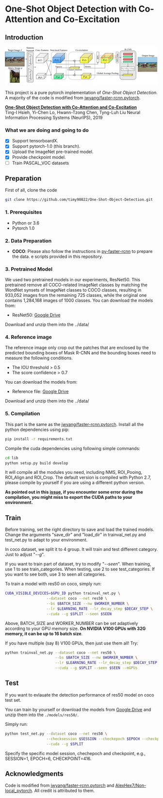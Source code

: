 # One-Shot Object Detection with Co-Attention and Co-Excitation

## Introduction

![Image](images/method.png)

This project is a pure pytorch implementation of *One-Shot Object Detection*. A majority of the code is modified from [jwyang/faster-rcnn.pytorch](https://github.com/jwyang/faster-rcnn.pytorch).  

[**One-Shot Object Detection with Co-Attention and Co-Excitation**]()  
Ting-I Hsieh, Yi-Chen Lo, Hwann-Tzong Chen, Tyng-Luh Liu
Neural Information Processing Systems (NeurIPS), 2019

### What we are doing and going to do

- [x] Support tensorboardX.
- [x] Support pytorch-1.0 (this branch).
- [x] Upload the ImageNet pre-trained model.
- [x] Provide checkpoint model.
- [ ] Train PASCAL_VOC datasets

## Preparation

First of all, clone the code

```bash
git clone https://github.com/timy90022/One-Shot-Object-Detection.git
```

### 1. Prerequisites

* Python or 3.6
* Pytorch 1.0

### 2. Data Preparation

* **COCO**: Please also follow the instructions in [py-faster-rcnn](https://github.com/rbgirshick/py-faster-rcnn#beyond-the-demo-installation-for-training-and-testing-models) to prepare the data.
e scripts provided in this repository.

### 3. Pretrained Model

We used two pretrained models in our experiments, ResNet50. This pretrained remove all
COCO-related ImageNet classes by matching the WordNet synsets of ImageNet classes to COCO
classes, resulting in 933,052 images from the remaining 725 classes, while the original one contains 1,284,168 images of 1000 classes. You can download the models from:

* ResNet50: [Google Drive](https://drive.google.com/file/d/1SL9DDezW-neieqxWyNlheNefwgLanEoV/view?usp=sharing)

Download and unzip them into the ../data/

### 4. Reference image

The reference image only crop out the patches that are enclosed by the predicted bounding boxes of Mask R-CNN and the bounding boxes need to measure the following conditions.

* The IOU threshold    > 0.5
* The score confidence > 0.7

You can download the models from:
* Reference file: [Google Drive](https://drive.google.com/file/d/1O1AQtjozgpdtuETGE6X4UItpqcVPUiXH/view?usp=sharing)

Download and unzip them into the ../data/

### 5. Compilation

This part is the same as the [jwyang/faster-rcnn.pytorch](https://github.com/jwyang/faster-rcnn.pytorch).
Install all the python dependencies using pip:

```bash
pip install -r requirements.txt
```

Compile the cuda dependencies using following simple commands:

```bash
cd lib
python setup.py build develop
```

It will compile all the modules you need, including NMS, ROI_Pooing, ROI_Align and ROI_Crop. The default version is compiled with Python 2.7, please compile by yourself if you are using a different python version.

**As pointed out in this [issue](https://github.com/jwyang/faster-rcnn.pytorch/issues/16), if you encounter some error during the compilation, you might miss to export the CUDA paths to your environment.**

## Train

Before training, set the right directory to save and load the trained models. Change the arguments "save_dir" and "load_dir" in trainval_net.py and test_net.py to adapt to your environment.

In coco dataset, we split it to 4 group. It will train and test different category. Just to adjust "*--g*".

If you want to train part of dataset, try to modify "*--seen*". When training, use 1 to see train_categories.  When testing, use 2 to see test_categories. If you want to see both, use 3 to seen all categories.

To train a model with res50 on coco, simply run:

```bash
CUDA_VISIBLE_DEVICES=$GPU_ID python trainval_net.py \
                   --dataset coco --net res50 \
                   --bs $BATCH_SIZE --nw $WORKER_NUMBER \
                   --lr $LEARNING_RATE --lr_decay_step $DECAY_STEP \
                   --cuda --g $SPLIT --seen $SEEN
```

Above, BATCH_SIZE and WORKER_NUMBER can be set adaptively according to your GPU memory size. **On NVIDIA V100 GPUs with 32G memory, it can be up to 16 batch size**.

If you have multiple (say 8) V100 GPUs, then just use them all! Try:

```bash
python trainval_net.py --dataset coco --net res50 \
                       --bs $BATCH_SIZE --nw $WORKER_NUMBER \
                       --lr $LEARNING_RATE --lr_decay_step $DECAY_STEP \
                       --cuda --g $SPLIT --seen $SEEN --mGPUs

```

## Test

If you want to evlauate the detection performance of res50 model on coco test set.

You can train by yourself or download the models from [Google Drive](https://drive.google.com/file/d/1O1AQtjozgpdtuETGE6X4UItpqcVPUiXH/view?usp=sharing) and unzip them into the ```./models/res50/```.

Simply run:

```bash
python test_net.py --dataset coco --net res50 \
                   --checksession $SESSION --checkepoch $EPOCH --checkpoint $CHECKPOINT \
                   --cuda --g $SPLIT
```

Specify the specific model session, chechepoch and checkpoint, e.g., SESSION=1, EPOCH=6, CHECKPOINT=416.

## Acknowledgments

Code is modified from [jwyang/faster-rcnn.pytorch](https://github.com/jwyang/faster-rcnn.pytorch) and [AlexHex7/Non-local_pytorch](https://github.com/AlexHex7/Non-local_pytorch). All credit is attributed to them.
